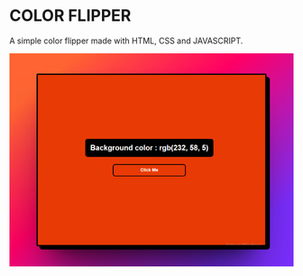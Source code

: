# COLOR FLIPPER

A simple color flipper made with HTML, CSS and JAVASCRIPT.

![Color Flipper](./docs/color_flipper.png)